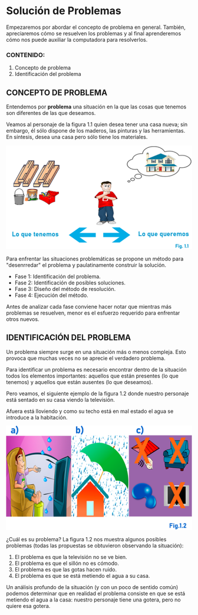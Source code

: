 # Solución de Problemas

Empezaremos por abordar el concepto de problema en general. También, apreciaremos cómo se resuelven los problemas y al final aprenderemos cómo nos puede auxiliar la computadora para resolverlos.

### CONTENIDO:

1. Concepto de problema
2. Identificación del problema

## CONCEPTO DE PROBLEMA

Entendemos por **problema** una situación en la que las cosas que tenemos son diferentes de las que deseamos.

Veamos al personaje de la figura 1.1 quien desea tener una casa nueva; sin embargo, él sólo dispone de los maderos, las pinturas y las herramientas. En síntesis, desea una casa pero sólo tiene los materiales.

![Concepto de problema image](../images/solucionDeProblemas/conceptoDeProblema.png "Concepto de problema")

Para enfrentar las situaciones problemáticas se propone un método para "desenrredar" el problema y paulatinamente construir la solución. 

* Fase 1: Identificación del problema.
* Fase 2: Identificación de posibles soluciones.
* Fase 3: Diseño del método de resolución.
* Fase 4: Ejecución del método.

Antes de analizar cada fase conviene hacer notar que mientras más problemas se resuelven, menor es el esfuerzo requerido para enfrentar otros nuevos.

## IDENTIFICACIÓN DEL PROBLEMA

Un problema siempre surge en una situación más o menos compleja. Esto provoca que muchas veces no se aprecie el verdadero problema.

Para identificar un problema es necesario encontrar dentro de la situación todos los elementos importantes: aquellos que están presentes (lo que tenemos) y aquellos que están ausentes (lo que deseamos).

Pero veamos, el siguiente ejemplo de la figura 1.2 donde nuestro personaje está sentado en su casa viendo la televisión.

Afuera está lloviendo y como su techo está en mal estado el agua se introduce a la habitación.

![Identificación del problema image](../images/solucionDeProblemas/identificacionDelProblema.png "Identificación del problema")

¿Cuál es su problema? La figura 1.2 nos muestra algunos posibles problemas (todas las propuestas se obtuvieron observando la situación):

1. El problema es que la televisión no se ve bien.
2. El problema es que el sillón no es cómodo.
3. El problema es que las gotas hacen ruido.
4. El problema es que se está metiendo el agua a su casa.

Un análisis profundo de la situación (y con un poco de sentido común) podemos determinar que en realidad el problema consiste en que se está metiendo el agua a la casa: nuestro personaje tiene una gotera, pero no quiere esa gotera.
